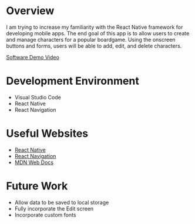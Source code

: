 # Overview

I am trying to increase my familiarity with the React Native framework for developing mobile apps. The end goal of this app is to allow users to create and manage characters for a popular boardgame.
Using the onscreen buttons and forms, users will be able to add, edit, and delete characters.

[Software Demo Video](https://youtu.be/SolUYz2uDfE)

# Development Environment

* Visual Studio Code
* React Native
* React Navigation

# Useful Websites

* [React Native](https://reactnative.dev/)
* [React Navigation](https://reactnavigation.org/)
* [MDN Web Docs](https://developer.mozilla.org/en-US/docs/Web/JavaScript)


# Future Work

* Allow data to be saved to local storage
* Fully incorporate the Edit screen
* Incorporate custom fonts
